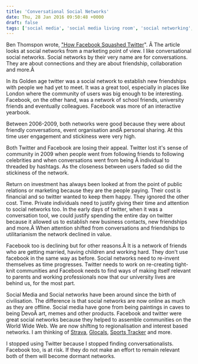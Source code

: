 ```yaml
---
title: 'Conversational Social Networks'
date: Thu, 28 Jan 2016 09:50:48 +0000
draft: false
tags: ['social media', 'social media living room', 'social networking', 'twitter']
---
```


Ben Thomspon wrote, ["How Facebook Squashed Twitter](https://stratechery.com/2016/how-facebook-squashed-twitter/)". Â The article looks at social networks from a marketing point of view. I like conversational social networks. Social networks by their very name are for conversations. They are about connections and they are about friendship, collaboration and more.Â 

In its Golden age twitter was a social network to establish new friendships with people we had yet to meet. It was a great tool, especially in places like London where the community of users was big enough to be interesting. Facebook, on the other hand, was a network of school friends, university friends and eventually colleagues. Facebook was more of an interactive yearbook.

Between 2006-2009, both networks were good because they were about friendly conversations, event organisation andÂ personal sharing. At this time user engagement and stickiness were very high.

Both Twitter and Facebook are losing their appeal. Twitter lost it's sense of community in 2009 when people went from following friends to following celebrities and when conversations went from being Â individual to threaded by hashtags. As the closeness between users faded so did the stickiness of the network.

Return on investment has always been looked at from the point of public relations or marketing because they are the people paying. Their cost is financial and so twitter wanted to keep them happy. They ignored the other cost. Time. Private individuals need to justify giving their time and attention to social networks too. In the early days of twitter, when it was a conversation tool, we could justify spending the entire day on twitter because it allowed us to establish new business contacts, new friendships and more.Â When attention shifted from conversations and friendships to utilitarianism the network declined in value.

Facebook too is declining but for other reasons.Â It is a network of friends who are getting married, having children and working hard. They don't use facebook in the same way as before. Social networks need to re-invent themselves as time progresses. Twitter needs to work on re-creating tight-knit communities and Facebook needs to find ways of making itself relevant to parents and working professionals now that our university lives are behind us, for the most part.

Social Media and Social networks have been around since the birth of civilisation. The difference is that social networks are now online as much as they are offline. Social media have gone from being paintings in caves to being DevoÂ art, memes and other products. Facebook and twitter were great social networks because they helped to assemble communities on the World Wide Web. We are now shifting to regionalisation and interest based networks. I am thinking of [Strava](https://www.strava.com/dashboard), [Glocals](http://www.glocals.com), [Sports Tracker](https://www.sports-tracker.com/dashboard) and more.

I stopped using Twitter because I stopped finding conversationalists. Facebook too, is at risk. If they do not make an effort to remain relevant both of them will become dormant networks.